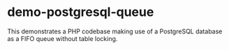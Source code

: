 # demo-postgresql-queue
This demonstrates a PHP codebase making use of a PostgreSQL database as a FIFO queue without table locking.
